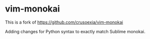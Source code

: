 vim-monokai
===========

This is a fork of https://github.com/crusoexia/vim-monokai

Adding changes for Python syntax to exactly match Sublime monokai.
